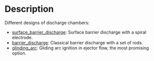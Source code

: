 # Description

Different designs of discharge chambers:

- [surface_barrier_discharge](/surface_barrier_discharge/): Surface barrier discharge with a spiral electrode.
- [barrier_discharge](/barrier_discharge/): Classical barrier discharge with a set of rods.
- [glinding_arc](/glinding_arc/): Gliding arc ignition in ejector flow, the most promising option.
